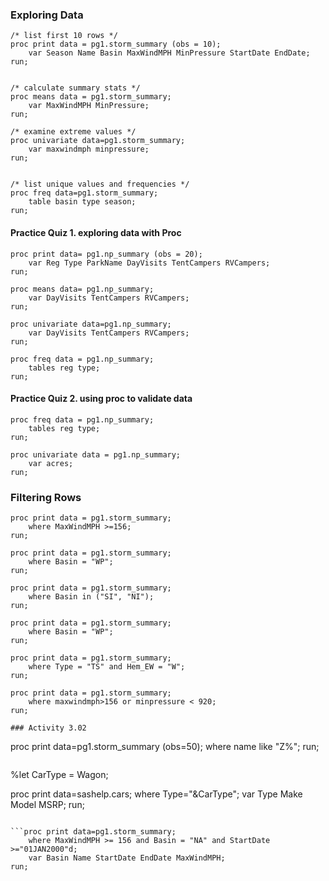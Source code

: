 ### Exploring Data
```
/* list first 10 rows */
proc print data = pg1.storm_summary (obs = 10);
	var Season Name Basin MaxWindMPH MinPressure StartDate EndDate;
run;


/* calculate summary stats */
proc means data = pg1.storm_summary;
	var MaxWindMPH MinPressure;
run;

/* examine extreme values */
proc univariate data=pg1.storm_summary;
	var maxwindmph minpressure;
run;


/* list unique values and frequencies */
proc freq data=pg1.storm_summary;
	table basin type season;
run;
```
#### Practice Quiz 1. exploring data with Proc
```
proc print data= pg1.np_summary (obs = 20);
	var Reg Type ParkName DayVisits TentCampers RVCampers;
run;

proc means data= pg1.np_summary;
	var DayVisits TentCampers RVCampers;
run;

proc univariate data=pg1.np_summary;
	var DayVisits TentCampers RVCampers;
run;

proc freq data = pg1.np_summary;
	tables reg type;
run;
```
#### Practice Quiz 2. using proc to validate data
```
proc freq data = pg1.np_summary;
	tables reg type;
run;

proc univariate data = pg1.np_summary;
	var acres;
run;
```
### Filtering Rows

```
proc print data = pg1.storm_summary;
	where MaxWindMPH >=156;
run;

proc print data = pg1.storm_summary;
	where Basin = "WP";
run;

proc print data = pg1.storm_summary;
	where Basin in ("SI", "NI");
run;

proc print data = pg1.storm_summary;
	where Basin = "WP";
run;

proc print data = pg1.storm_summary;
	where Type = "TS" and Hem_EW = "W";
run;

proc print data = pg1.storm_summary;
	where maxwindmph>156 or minpressure < 920;
run;

### Activity 3.02
```
proc print data=pg1.storm_summary (obs=50);
	where name like "Z%";
run;
```

```
%let CarType = Wagon;

proc print data=sashelp.cars;
	where Type="&CarType";
	var Type Make Model MSRP;
run;
```

```proc print data=pg1.storm_summary;
	where MaxWindMPH >= 156 and Basin = "NA" and StartDate >="01JAN2000"d;
	var Basin Name StartDate EndDate MaxWindMPH;
run;
```
